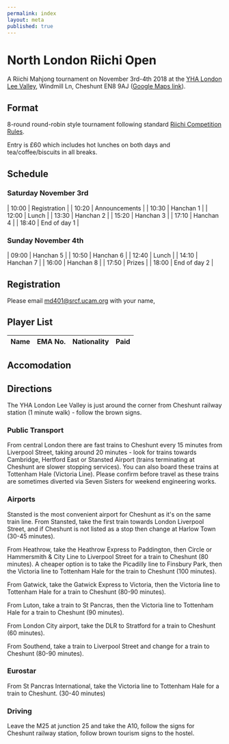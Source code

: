 ```yaml
---
permalink: index
layout: meta
published: true
---
```

# North London Riichi Open

A Riichi Mahjong tournament on November 3rd-4th 2018 at the [YHA London Lee Valley](https://www.yha.org.uk/hostel/london-lee-valley), Windmill Ln, Cheshunt EN8 9AJ ([Google Maps link](https://www.google.co.uk/maps/place/YHA+London+Lee+Valley+Hostel/@51.7040433,-0.024479,17z/data=!3m1!4b1!4m5!3m4!1s0x4876203f0859da9b:0x3caae9bacd1f4cc6!8m2!3d51.70404!4d-0.022285)).

## Format

8-round round-robin style tournament following standard [Riichi Competition Rules](http://mahjong-europe.org/portal/images/docs/Riichi-rules-2016-EN.pdf).

Entry is £60 which includes hot lunches on both days and tea/coffee/biscuits in all breaks.

## Schedule

### Saturday November 3rd

| 10:00 | Registration |
| 10:20 | Announcements |
| 10:30 | Hanchan 1 |
| 12:00 | Lunch |
| 13:30 | Hanchan 2 |
| 15:20 | Hanchan 3 |
| 17:10 | Hanchan 4 |
| 18:40 | End of day 1 |

### Sunday November 4th

| 09:00 | Hanchan 5 |
| 10:50 | Hanchan 6 |
| 12:40 | Lunch |
| 14:10 | Hanchan 7 |
| 16:00 | Hanchan 8 |
| 17:50 | Prizes |
| 18:00 | End of day 2 |

## Registration

Please email [md401@srcf.ucam.org](mailto:md401@srcf.ucam.org) with your name, 

## Player List

| Name | EMA No. | Nationality | Paid |
| --- | --- | --- | --- |

## Accomodation

## Directions

The YHA London Lee Valley is just around the corner from Cheshunt railway station (1 minute walk) - follow the brown signs.

### Public Transport

From central London there are fast trains to Cheshunt every 15 minutes from Liverpool Street, taking around 20 minutes - look for trains towards Cambridge, Hertford East or Stansted Airport (trains terminating at Cheshunt are slower stopping services). You can also board these trains at Tottenham Hale (Victoria Line). Please confirm before travel as these trains are sometimes diverted via Seven Sisters for weekend engineering works.

### Airports

Stansted is the most convenient airport for Cheshunt as it's on the same train line. From Stansted, take the first train towards London Liverpool Street, and if Cheshunt is not listed as a stop then change at Harlow Town (30-45 minutes).

From Heathrow, take the Heathrow Express to Paddington, then Circle or Hammersmith & City Line to Liverpool Street for a train to Cheshunt (80 minutes). A cheaper option is to take the Picadilly line to Finsbury Park, then the Victoria line to Tottenham Hale for the train to Cheshunt (100 minutes).

From Gatwick, take the Gatwick Express to Victoria, then the Victoria line to Tottenham Hale for a train to Cheshunt (80-90 minutes).

From Luton, take a train to St Pancras, then the Victoria line to Tottenham Hale for a train to Cheshunt (90 minutes).

From London City airport, take the DLR to Stratford for a train to Cheshunt (60 minutes).

From Southend, take a train to Liverpool Street and change for a train to Cheshunt (80-90 minutes).

### Eurostar

From St Pancras International, take the Victoria line to Tottenham Hale for a train to Cheshunt. (30-40 minutes)


### Driving

Leave the M25 at junction 25 and take the A10, follow the signs for Cheshunt railway station, follow brown tourism signs to the hostel.

